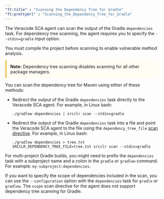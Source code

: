 ```yaml
---
"ft:title" : "Scanning the Dependency Tree for Gradle"
"ft:prettyUrl" : "Scanning_the_Dependency_Tree_for_Gradle"
---
```


The Veracode SCA agent can scan the output of the Gradle `dependencies` task. For dependency tree scanning, the agent requires you to specify the `--stdin=gradle` input option.

You must compile the project before scanning to enable vulnerable method analysis.

<p style="background-color:#FFFCF3; padding: 12px; border-left: 5px solid #F7CD55;">
<b>Note:</b> Dependency tree scanning disables scanning for all other package managers.
</p>


You can scan the dependency tree for Maven using either of these methods:

-   Redirect the output of the Gradle `dependencies` task directly to the Veracode SCA agent. For example, in Linux bash:

    ```
    ./gradlew dependencies | srcclr scan --stdin=gradle
    ```

-   Redirect the output of the Gradle `dependencies` task into a file and point the Veracode SCA agent to the file using the `dependency_tree_file` [scan directive](https://docs.veracode.com/r/Java_Scan_Directives). For example, in Linux bash:

    ```
    ./gradlew dependencies > tree.txt
    SRCCLR_DEPENDENCY_TREE_FILE=tree.txt srcclr scan --stdin=gradle
    ```


For multi-project Gradle builds, you might need to prefix the `dependencies` task with a subproject name and a colon in the `gradle` or `gradlew` command. For example: `my-subproject:dependencies`.

If you want to specify the scope of dependencies included in the scan, you can use the `--configuration` option with the `dependencies` task for `gradle` or `gradlew`. The `scope` scan directive for the agent does not support dependency tree scanning for Gradle.
